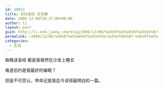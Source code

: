 ```yaml
---
id: 10013
title: 日日圣经 日日睡
date: 2008-12-08T18:27:00+00:00
author: li
layout: post
guid: http://li-and-jiang.com/blog/2008/12/08/%e6%97%a5%e6%97%a5%e5%9c%a3%e7%bb%8f-%e6%97%a5%e6%97%a5%e7%9d%a1/
permalink: /2008/12/08/%e6%97%a5%e6%97%a5%e5%9c%a3%e7%bb%8f-%e6%97%a5%e6%97%a5%e7%9d%a1/
categories:
  - 生活
---
```

每晚读圣经 都是昏昏然在沙发上睡去 

难道旧约是我最好的催眠？ 

但是不可否认，申命记是我迄今读得最明白的一篇。